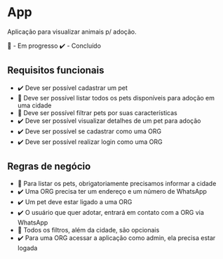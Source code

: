 # App

Aplicação para visualizar animais p/ adoção.

🚧 - Em progresso
✔️ - Concluído

## Requisitos funcionais

- ✔️ Deve ser possível cadastrar um pet
- 🚧 Deve ser possível listar todos os pets disponíveis para adoção em uma cidade
- 🚧 Deve ser possível filtrar pets por suas características
- ✔️ Deve ser possível visualizar detalhes de um pet para adoção
- ✔️ Deve ser possível se cadastrar como uma ORG
- ✔️ Deve ser possível realizar login como uma ORG

## Regras de negócio

- 🚧 Para listar os pets, obrigatoriamente precisamos informar a cidade
- ✔️ Uma ORG precisa ter um endereço e um número de WhatsApp
- ✔️ Um pet deve estar ligado a uma ORG
- ✔️ O usuário que quer adotar, entrará em contato com a ORG via WhatsApp
- 🚧 Todos os filtros, além da cidade, são opcionais
- ✔️ Para uma ORG acessar a aplicação como admin, ela precisa estar logada
